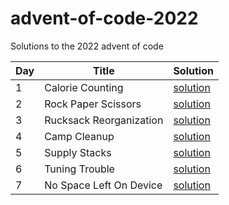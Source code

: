 # advent-of-code-2022
Solutions to the 2022 advent of code

| Day | Title                   | Solution          |
|-----|-------------------------|-------------------|
| 1   | Calorie Counting        | [solution](day_1) |
| 2   | Rock Paper Scissors     | [solution](day_2) |
| 3   | Rucksack Reorganization | [solution](day_3) |
| 4   | Camp Cleanup            | [solution](day_4) |
| 5   | Supply Stacks           | [solution](day_5) |
| 6   | Tuning Trouble          | [solution](day_6) |
| 7   | No Space Left On Device | [solution](day_7) |
